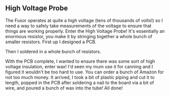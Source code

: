 ## High Voltage Probe

The Fusor operates at quite a high voltage (tens of thousands of volts!) so I need a way to safely take measurements of the voltage to ensure that things are working properly. Enter the High Voltage Probe! It's essentially an enormous resistor, you make it by stringing together a whole bunch of smaller resistors. First up I designed a PCB.

Then I soldered in a whole bunch of resistors.

With the PCB complete, I wanted to ensure there was some sort of high voltage insulation, enter wax! I'd seen my mum use it for canning and I figured it wouldn't be too hard to use. You can order a bunch of Amazon for not too much money. It arrived, I took a bit of plastic piping and cut it to length, popped in the PCB after soldering a nail to the board via a bit of wire, and poured a bunch of wax into the tube! All done!
